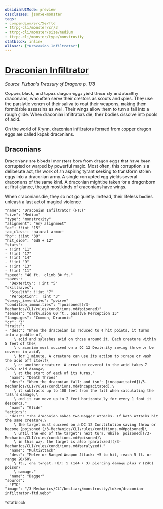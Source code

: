 ```yaml
---
obsidianUIMode: preview
cssclasses: json5e-monster
tags:
- compendium/src/5e/ftd
- ttrpg-cli/monster/cr/3
- ttrpg-cli/monster/size/medium
- ttrpg-cli/monster/type/monstrosity
statblock: inline
aliases: ["Draconian Infiltrator"]
---
```

# [Draconian Infiltrator](3-Mechanics\CLI\bestiary\monstrosity/draconian-infiltrator-ftd.md)
*Source: Fizban's Treasury of Dragons p. 178*  

Copper, black, and topaz dragon eggs yield these sly and stealthy draconians, who often serve their creators as scouts and spies. They use the paralytic venom of their saliva to coat their weapons, making them formidable assassins as well. Their wings allow them to turn a fall into a rough glide. When draconian infiltrators die, their bodies dissolve into pools of acid.

On the world of Krynn, draconian infiltrators formed from copper dragon eggs are called kapak draconians.

## Draconians

Draconians are bipedal monsters born from dragon eggs that have been corrupted or warped by powerful magic. Most often, this corruption is a deliberate act, the work of an aspiring tyrant seeking to transform stolen eggs into a draconian army. A single corrupted egg yields several draconians of the same kind. A draconian might be taken for a dragonborn at first glance, though most kinds of draconians have wings.

When draconians die, they do not go quietly. Instead, their lifeless bodies unleash a last act of magical violence.

```statblock
"name": "Draconian Infiltrator (FTD)"
"size": "Medium"
"type": "monstrosity"
"alignment": "Any alignment"
"ac": !!int "15"
"ac_class": "natural armor"
"hp": !!int "39"
"hit_dice": "6d8 + 12"
"stats":
- !!int "11"
- !!int "17"
- !!int "14"
- !!int "9"
- !!int "13"
- !!int "11"
"speed": "40 ft., climb 30 ft."
"saves":
  "Dexterity": !!int "5"
"skillsaves":
  "Stealth": !!int "7"
  "Perception": !!int "3"
"damage_immunities": "poison"
"condition_immunities": "[poisoned](/3-Mechanics/CLI/rules/conditions.md#poisoned)"
"senses": "darkvision 60 ft., passive Perception 13"
"languages": "Common, Draconic"
"cr": "3"
"traits":
- "desc": "When the draconian is reduced to 0 hit points, it turns into a puddle of\
    \ acid and splashes acid on those around it. Each creature within 5 feet of the\
    \ draconian must succeed on a DC 12 Dexterity saving throw or be covered in acid\
    \ for 1 minute. A creature can use its action to scrape or wash the acid off itself\
    \ or another creature. A creature covered in the acid takes 7 (2d6) acid damage\
    \ at the start of each of its turns."
  "name": "Death Throes"
- "desc": "When the draconian falls and isn't [incapacitated](/3-Mechanics/CLI/rules/conditions.md#incapacitated),\
    \ it subtracts up to 100 feet from the fall when calculating the fall's damage,\
    \ and it can move up to 2 feet horizontally for every 1 foot it descends."
  "name": "Glide"
"actions":
- "desc": "The draconian makes two Dagger attacks. If both attacks hit the same creature,\
    \ the target must succeed on a DC 12 Constitution saving throw or become [poisoned](/3-Mechanics/CLI/rules/conditions.md#poisoned)\
    \ until the end of the target's next turn. While [poisoned](/3-Mechanics/CLI/rules/conditions.md#poisoned)\
    \ in this way, the target is also [paralyzed](/3-Mechanics/CLI/rules/conditions.md#paralyzed)."
  "name": "Multiattack"
- "desc": "Melee or Ranged Weapon Attack: +5 to hit, reach 5 ft. or range 20/60\
    \ ft., one target. Hit: 5 (1d4 + 3) piercing damage plus 7 (2d6) poison\
    \ damage."
  "name": "Dagger"
"source":
- "FTD"
"image": "/3-Mechanics/CLI/bestiary/monstrosity/token/draconian-infiltrator-ftd.webp"
```
^statblock